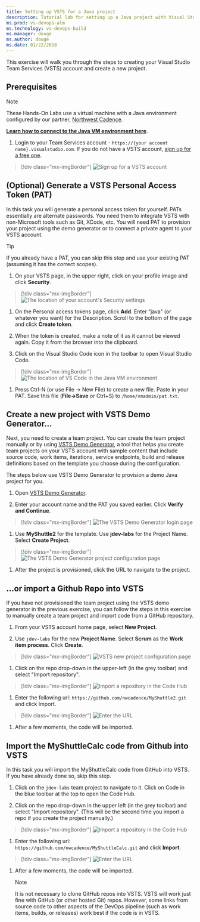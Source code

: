 ```yaml
---
title: Setting up VSTS for a Java project 
description: Tutorial lab for setting up a Java project with Visual Studio Team Services (VSTS)
ms.prod: vs-devops-alm
ms.technology: vs-devops-build 
ms.manager: douge
ms.author: douge
ms.date: 01/22/2018
---
```


This exercise will walk you through the steps to creating your Visual Studio Team Services (VSTS) account and create a new project. 

## Prerequisites

> [!NOTE]
> These Hands-On Labs use a virtual machine with a Java environment configured by our partner, [Northwest Cadence](https://www.nwcadence.com/).
>
> **[Learn how to connect to the Java VM environment here](https://github.com/nwcadence/java-dev-vsts)**.

1. Login to your Team Services account - `https://{your account name}.visualstudio.com`. If you do not have a VSTS account, [sign up for a free one](https://www.visualstudio.com/team-services/).

> [!div class="mx-imgBorder"]
> ![Sign up for a VSTS account](../_img/settingvstsproject/newaccount.png)

## (Optional) Generate a VSTS Personal Access Token (PAT)

In this task you will generate a personal access token for yourself. PATs essentially are alternate passwords. You need them to integrate VSTS with non-Microsoft tools such as Git, XCode, etc. You will need PAT to provision your project using the demo generator or to connect a private agent to your VSTS account.

> [!TIP]
> If you already have a PAT, you can skip this step and use your existing PAT (assuming it has the correct scopes).

1. On your VSTS page, in the upper right, click on your profile image and click **Security**.

> [!div class="mx-imgBorder"]
> ![The location of your account's Security settings](../_img/settingvstsproject/click-security.png)

1. On the Personal access tokens page, click **Add**. Enter “java” (or whatever you want) for the Description. Scroll to the bottom of the page and click **Create token**.

1. When the token is created, make a note of it as it cannot be viewed again. Copy it from the browser into the clipboard.

1. Click on the Visual Studio Code icon in the toolbar to open Visual Studio Code.

> [!div class="mx-imgBorder"]
> ![The location of VS Code in the Java VM environment](../_img/settingvstsproject/vs-code.png)

1. Press Ctrl-N (or use File -> New File) to create a new file. Paste in your PAT. Save this file (**File->Save** or Ctrl+S) to `/home/vmadmin/pat.txt`.

## Create a new project with VSTS Demo Generator...

Next, you need to create a team project. You can create the team project manually or by using [VSTS Demo Generator](https://vstsdemogenerator.azurewebsites.net/), a tool that helps you create team projects on your VSTS account with sample content that include source code, work items, iterations, service endpoints, build and release definitions based on the template you choose during the configuration.

The steps below use VSTS Demo Generator to provision a demo Java project for you.

1. Open [VSTS Demo Generator](https://vstsdemogenerator.azurewebsites.net/).

1. Enter your account name and the PAT you saved earlier. Click **Verify and Continue**.

> [!div class="mx-imgBorder"]
> ![The VSTS Demo Generator login page](../_img/settingvstsproject/vstsdemogen.png)

1. Use **MyShuttle2** for the template. Use **jdev-labs** for the Project Name. Select **Create Project**.

> [!div class="mx-imgBorder"]
> ![The VSTS Demo Generator project configuration page](../_img/settingvstsproject/create-project.png)

1. After the project is provisioned, click the URL to navigate to the project.


## ...or import a Github Repo into VSTS

If you have not provisioned the team project using the VSTS demo generator in the previous exercise, you can follow the steps in this exercise to manually create a team project and import code from a GitHub repository.

1. From your VSTS account home page, select **New Project**.

1. Use `jdev-labs` for the new **Project Name**. Select **Scrum** as the **Work item process**. Click **Create**.

> [!div class="mx-imgBorder"]
> ![VSTS new project configuration page](../_img/settingvstsproject/newproject.png)

1. Click on the repo drop-down in the upper-left (in the grey toolbar) and select "Import repository".

> [!div class="mx-imgBorder"]
> ![Import a repository in the Code Hub](../_img/settingvstsproject/import-repo.png)

1. Enter the following url: `https://github.com/nwcadence/MyShuttle2.git` and click Import.

> [!div class="mx-imgBorder"]
> ![Enter the URL](../_img/settingvstsproject/import-myshuttle2-url.png)

1. After a few moments, the code will be imported.

## Import the MyShuttleCalc code from Github into VSTS

In this task you will import the MyShuttleCalc code from GitHub into VSTS. If you have already done so, skip this step.

1. Click on the `jdev-labs` team project to navigate to it. Click on Code in the blue toolbar at the top to open the Code Hub.

1. Click on the repo drop-down in the upper left (in the grey toolbar) and select "Import repository". (This will be the second time you import a repo if you create the project manually.)

> [!div class="mx-imgBorder"]
> ![Import a repository in the Code Hub](../_img/settingvstsproject/import-repo.png)

1. Enter the following url: `https://github.com/nwcadence/MyShuttleCalc.git` and click **Import**.

> [!div class="mx-imgBorder"]
> ![Enter the URL](../_img/settingvstsproject/import-myshuttlecalc-url.png)
    
1. After a few moments, the code will be imported.

   > [!NOTE]
   > It is not necessary to clone GitHub repos into VSTS. VSTS will work just fine with GitHub (or other hosted Git) repos. However, some links from source code to other aspects of the DevOps pipeline (such as work items, builds, or releases) work best if the code is in VSTS.

